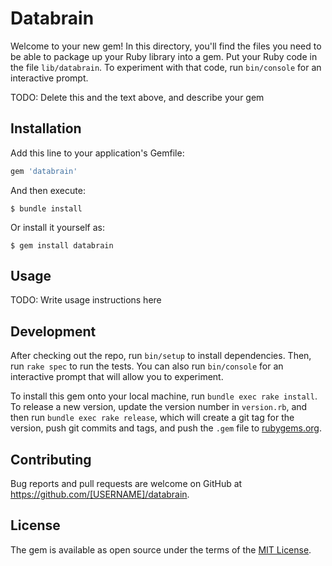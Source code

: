 # Databrain

Welcome to your new gem! In this directory, you'll find the files you need to be able to package up your Ruby library into a gem. Put your Ruby code in the file `lib/databrain`. To experiment with that code, run `bin/console` for an interactive prompt.

TODO: Delete this and the text above, and describe your gem

## Installation

Add this line to your application's Gemfile:

```ruby
gem 'databrain'
```

And then execute:

    $ bundle install

Or install it yourself as:

    $ gem install databrain

## Usage

TODO: Write usage instructions here

## Development

After checking out the repo, run `bin/setup` to install dependencies. Then, run `rake spec` to run the tests. You can also run `bin/console` for an interactive prompt that will allow you to experiment.

To install this gem onto your local machine, run `bundle exec rake install`. To release a new version, update the version number in `version.rb`, and then run `bundle exec rake release`, which will create a git tag for the version, push git commits and tags, and push the `.gem` file to [rubygems.org](https://rubygems.org).

## Contributing

Bug reports and pull requests are welcome on GitHub at https://github.com/[USERNAME]/databrain.


## License

The gem is available as open source under the terms of the [MIT License](https://opensource.org/licenses/MIT).
